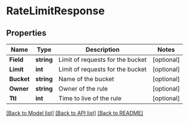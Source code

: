# RateLimitResponse

## Properties

Name | Type | Description | Notes
------------ | ------------- | ------------- | -------------
**Field** | **string** | Limit of requests for the bucket |[optional] 
**Limit** | **int** | Limit of requests for the bucket |[optional] 
**Bucket** | **string** | Name of the bucket |[optional] 
**Owner** | **string** | Owner of the rule |[optional] 
**Ttl** | **int** | Time to live of the rule |[optional] 

[[Back to Model list]](../README.md#documentation-for-models) [[Back to API list]](../README.md#documentation-for-api-endpoints) [[Back to README]](../README.md)


